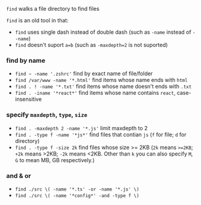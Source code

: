 `find` walks a file directory to find files

`find` is an old tool in that:

- `find` uses single dash instead of double dash (such as `-name` instead of `--name`)
- `find` doesn't suport `a=b` (such as `-maxdepth=2` is not suported)

### find by name

- `find ~ -name '.zshrc'` find by exact name of file/folder
- `find /var/www -name '*.html'` find items whose name ends with `html`
- `find . ! -name '*.txt'` find items whose name doesn't ends with `.txt`
- `find . -iname '*react*'` find items whose name contains `react`, case-insensitive


### specify `maxdepth`, `type`, `size`

- `find . -maxdepth 2 -name '*.js'` limit maxdepth to 2
- `find . -type f -name '*js*'` find files that contian `js` (`f` for file; `d` for directory)
- `find . -type f -size 2k` find files whose size >= 2KB (`2k` means `>=2KB`; `+2k` means >2KB; `-2k` means <2KB. Other than `k` you can also specify `M`, `G` to mean MB, GB respectively.)


### and & or

- `find ./src \( -name '*.ts' -or -name '*.js' \)`
- `find ./src \( -name '*config*' -and -type f \)`
